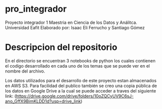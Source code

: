 # pro_integrador
Proyecto integrador 1 Maestria en Ciencia de los Datos y Análitca. Universidad Eafit
Elaborado por: Isaac Eli Ferrucho y Santiago Gómez
# Descripcion del repositorio
En el directorio se encuentran 3 notebooks de python los cuales contienen el codigo desarrollado en cada uno de los temas que se puede ver en el nombre del archivo. 

Los datos utilizados para el desarrollo de este proyecto estan almacenados en AWS S3. Para facilidad del publico también se creo una copia pública de los datos en Google Drive a la cual se puede acceder a traves del siguiente link: 
(https://drive.google.com/drive/folders/10oZQCyUV9C6sJ-ano_GffX9BimKLDD1d?usp=drive_link)
